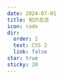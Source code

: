 ```yaml
---
date: 2024-07-01
title: 知识总览
icon: code
dir:
  order: 2
  text: CSS 2
  link: false
star: true
sticky: 20
---
```


<Catalog/>

